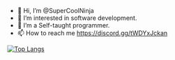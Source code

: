 - 👋 Hi, I’m @SuperCoolNinja
- 👀 I’m interested in software development.
- 🌱 I’m a Self-taught programmer. 
- 📫 How to reach me https://discord.gg/tWDYxJckan

[![Top Langs](https://github-readme-stats.vercel.app/api/top-langs/?username=SuperCoolNinja&layout=compact&theme=algolia)](https://github.com/SuperCoolNinja/SuperCoolNinja)

<!---
SuperCoolNinja/SuperCoolNinja is a ✨ special ✨ repository because its `README.md` (this file) appears on your GitHub profile.
You can click the Preview link to take a look at your changes.
--->
